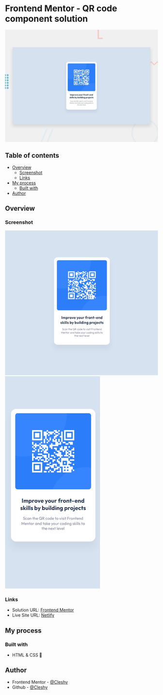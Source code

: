 # Frontend Mentor - QR code component solution

![](/design/desktop-preview.jpg)

## Table of contents

- [Overview](#overview)
  - [Screenshot](#screenshot)
  - [Links](#links)
- [My process](#my-process)
  - [Built with](#built-with)
- [Author](#author)

## Overview

### Screenshot

![](/screenshots/desktop.PNG)
![](/screenshots/mobile.PNG)

### Links

- Solution URL: [Frontend Mentor](https://www.frontendmentor.io/solutions/qr-code-component-html-and-css-oGAx5bTu49)
- Live Site URL: [Netlify](https://ephemeral-queijadas-5eaecf.netlify.app/)

## My process

### Built with

- HTML & CSS 🎉

## Author

- Frontend Mentor - [@Cleshy](https://www.frontendmentor.io/profile/Cleshy)
- Github - [@Cleshy](https://github.com/Cleshy)
